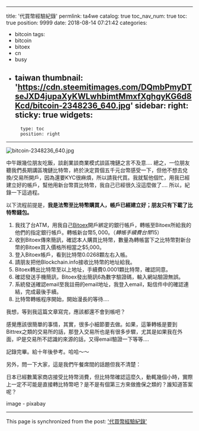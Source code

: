 
---
title: '代買幣經驗紀錄'
permlink: ta4we
catalog: true
toc_nav_num: true
toc: true
position: 9999
date: 2018-08-14 07:21:42
categories:
- bitcoin
tags:
- bitcoin
- bitoex
- cn
- busy
- taiwan
thumbnail: 'https://cdn.steemitimages.com/DQmbPmyDTseJXD4jupaXyKWLwhbimtMmxfXghgyKG6d8Kcd/bitcoin-2348236_640.jpg'
sidebar:
    right:
        sticky: true
widgets:
    -
        type: toc
        position: right
---


![bitcoin-2348236_640.jpg](https://cdn.steemitimages.com/DQmbPmyDTseJXD4jupaXyKWLwhbimtMmxfXghgyKG6d8Kcd/bitcoin-2348236_640.jpg)

中午跟幾位朋友吃飯，談創業談商業模式談區塊鏈之言不及意.... 總之，一位朋友聽我們長期講區塊鏈比特幣，終於決定買個五千元台幣感受一下，但他不想去兌換/交易所開戶，因為還要KYC很麻煩，所以請我代買。我就幫他個忙，用我已經建立好的帳戶，幫他用新台幣買比特幣，我自己已經很久沒這麼做了.... 所以，紀錄一下這過程。

以下流程前提是，**我是法幣至比特幣購買人，帳戶已經建立好；朋友只有下載了比特幣錢包。**

1. 我找了台ATM，用我自己[Bitoex](https://www.bitoex.com/)開戶綁定的銀行帳戶，轉帳至Bitoex所給我的他們的指定銀行帳戶。轉帳新台幣$5,000。（轉帳手續費台幣$15）
2. 收到Bitoex傳來簡訊，確認本人購買比特幣，數量為轉帳當下之比特幣對新台幣的Bitoex買入價格所相當之$5,000。
3. 登入Bitoex帳戶，看到比特幣0.0268顆左右入帳。
4. 請朋友把他Blockchain.info接收比特幣的地址給我。
5. Bitoex轉出比特幣至以上地址，手續費0.0001顆比特幣，確認同意。
6. 確認發送手機簡訊，Bitoex發出簡訊6為數字驗證碼，輸入網站驗證無誤。
7. 系統發送確認email至我註冊的email地址，我登入email，點信件中的確認連結，完成最後手續。
8. 比特幣轉帳程序開始，開始漫長的等待.... 

我想，等到我這篇文章寫完，應該都還不會到帳吧？

感覺應該很簡單的事情，其實，很多小細節要去做。如果，這筆轉帳是要到Bittrex之類的交易所的話，那登入交易所也是有很多步驟，尤其是如果我在外面，IP是交易所不認識的來源的話，又得email驗證一下等等....

記錄完畢。給十年後參考。哈哈～～

另外，問一下大家，這是我們午餐席間的話題但我不清楚：

日本已經數萬家商店接受比特幣消費，但比特幣確認這麼久，動輒幾個小時，實際上一定不可能是直接轉比特幣吧？是不是有個第三方來做擔保之類的？誰知道答案呢？

image - pixabay

- - -

This page is synchronized from the post: ['代買幣經驗紀錄'](https://steemit.com/@deanliu/ta4we)
